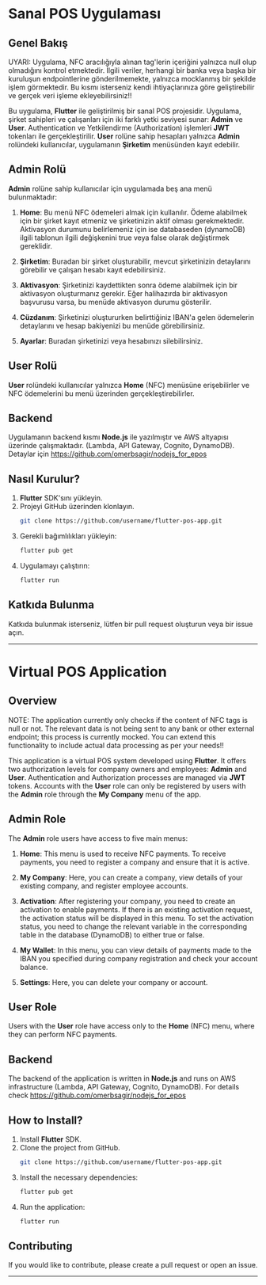 
# Sanal POS Uygulaması

## Genel Bakış

UYARI: Uygulama, NFC aracılığıyla alınan tag'lerin içeriğini yalnızca null olup olmadığını kontrol etmektedir. İlgili veriler, herhangi bir banka veya başka bir kuruluşun endpointlerine gönderilmemekte, yalnızca mocklanmış bir şekilde işlem görmektedir. Bu kısmı isterseniz kendi ihtiyaçlarınıza göre geliştirebilir ve gerçek veri işleme ekleyebilirsiniz!!



Bu uygulama, **Flutter** ile geliştirilmiş bir sanal POS projesidir. Uygulama, şirket sahipleri ve çalışanları için iki farklı yetki seviyesi sunar: **Admin** ve **User**. Authentication ve Yetkilendirme (Authorization) işlemleri **JWT** tokenları ile gerçekleştirilir. **User** rolüne sahip hesapları yalnızca **Admin** rolündeki kullanıcılar, uygulamanın **Şirketim** menüsünden kayıt edebilir.

## Admin Rolü

**Admin** rolüne sahip kullanıcılar için uygulamada beş ana menü bulunmaktadır:

1. **Home**: Bu menü NFC ödemeleri almak için kullanılır. Ödeme alabilmek için bir şirket kayıt etmeniz ve şirketinizin aktif olması gerekmektedir. Aktivasyon durumunu belirlemeniz için ise databaseden (dynamoDB) ilgili tablonun ilgili değişkenini true veya false olarak değiştirmek gereklidir.

2. **Şirketim**: Buradan bir şirket oluşturabilir, mevcut şirketinizin detaylarını görebilir ve çalışan hesabı kayıt edebilirsiniz.

3. **Aktivasyon**: Şirketinizi kaydettikten sonra ödeme alabilmek için bir aktivasyon oluşturmanız gerekir. Eğer halihazırda bir aktivasyon başvurusu varsa, bu menüde aktivasyon durumu gösterilir.

4. **Cüzdanım**: Şirketinizi oluştururken belirttiğiniz IBAN'a gelen ödemelerin detaylarını ve hesap bakiyenizi bu menüde görebilirsiniz.

5. **Ayarlar**: Buradan şirketinizi veya hesabınızı silebilirsiniz.

## User Rolü

**User** rolündeki kullanıcılar yalnızca **Home** (NFC) menüsüne erişebilirler ve NFC ödemelerini bu menü üzerinden gerçekleştirebilirler.

## Backend

Uygulamanın backend kısmı **Node.js** ile yazılmıştır ve AWS altyapısı üzerinde çalışmaktadır. (Lambda, API Gateway, Cognito, DynamoDB). Detaylar için https://github.com/omerbsagir/nodejs_for_epos

## Nasıl Kurulur?

1. **Flutter** SDK'sını yükleyin.
2. Projeyi GitHub üzerinden klonlayın.
   ```bash
   git clone https://github.com/username/flutter-pos-app.git
   ```
3. Gerekli bağımlılıkları yükleyin:
   ```bash
   flutter pub get
   ```
4. Uygulamayı çalıştırın:
   ```bash
   flutter run
   ```

## Katkıda Bulunma

Katkıda bulunmak isterseniz, lütfen bir pull request oluşturun veya bir issue açın.

---

# Virtual POS Application

## Overview

NOTE: The application currently only checks if the content of NFC tags is null or not. The relevant data is not being sent to any bank or other external endpoint; this process is currently mocked. You can extend this functionality to include actual data processing as per your needs!!



This application is a virtual POS system developed using **Flutter**. It offers two authorization levels for company owners and employees: **Admin** and **User**. Authentication and Authorization processes are managed via **JWT** tokens. Accounts with the **User** role can only be registered by users with the **Admin** role through the **My Company** menu of the app.

## Admin Role

The **Admin** role users have access to five main menus:

1. **Home**: This menu is used to receive NFC payments. To receive payments, you need to register a company and ensure that it is active.

2. **My Company**: Here, you can create a company, view details of your existing company, and register employee accounts.

3. **Activation**: After registering your company, you need to create an activation to enable payments. If there is an existing activation request, the activation status will be displayed in this menu. To set the activation status, you need to change the relevant variable in the corresponding table in the database (DynamoDB) to either true or false.

4. **My Wallet**: In this menu, you can view details of payments made to the IBAN you specified during company registration and check your account balance.

5. **Settings**: Here, you can delete your company or account.

## User Role

Users with the **User** role have access only to the **Home** (NFC) menu, where they can perform NFC payments.

## Backend

The backend of the application is written in **Node.js** and runs on AWS infrastructure (Lambda, API Gateway, Cognito, DynamoDB). For details check https://github.com/omerbsagir/nodejs_for_epos

## How to Install?

1. Install **Flutter** SDK.
2. Clone the project from GitHub.
   ```bash
   git clone https://github.com/username/flutter-pos-app.git
   ```
3. Install the necessary dependencies:
   ```bash
   flutter pub get
   ```
4. Run the application:
   ```bash
   flutter run
   ```

## Contributing

If you would like to contribute, please create a pull request or open an issue.

---
